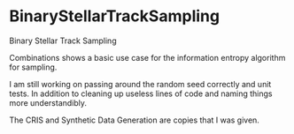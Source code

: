# BinaryStellarTrackSampling
Binary Stellar Track Sampling

Combinations shows a basic use case for the information entropy algorithm for sampling.

I am still working on passing around the random seed correctly and unit tests. In addition to cleaning up useless lines of code and naming things more understandibly.

The CRIS and Synthetic Data Generation are copies that I was given.
